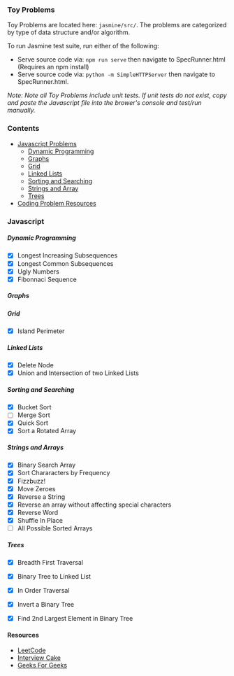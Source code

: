 ### Toy Problems

Toy Problems are located here: `jasmine/src/`. The problems are categorized by type of data structure and/or algorithm.

To run Jasmine test suite, run either of the following:
* Serve source code via: `npm run serve` then navigate to SpecRunner.html (Requires an npm install)
* Serve source code via: `python -m SimpleHTTPServer` then navigate to SpecRunner.html.

_Note: Note all Toy Problems include unit tests. If unit tests do not exist, copy and paste the
Javascript file into the brower's console and test/run manually._

### Contents
- [Javascript Problems](#javascript)
  - [Dynamic Programming](#dynamic-programming)
  - [Graphs](#graphs)
  - [Grid](#grid)
  - [Linked Lists](#linked-lists)
  - [Sorting and Searching](#sorting-and-searching)
  - [Strings and Array](#strings-and-arrays)
  - [Trees](#trees)
- [Coding Problem Resources](#resources)

### Javascript

##### Dynamic Programming
- [X] Longest Increasing Subsequences
- [X] Longest Common Subsequences
- [X] Ugly Numbers
- [X] Fibonnaci Sequence

##### Graphs

##### Grid
- [X] Island Perimeter

##### Linked Lists
- [X] Delete Node
- [X] Union and Intersection of two Linked Lists

##### Sorting and Searching
- [X] Bucket Sort
- [ ] Merge Sort
- [X] Quick Sort
- [X] Sort a Rotated Array

##### Strings and Arrays
- [X] Binary Search Array
- [X] Sort Chararacters by Frequency
- [X] Fizzbuzz!
- [X] Move Zeroes
- [X] Reverse a String
- [X] Reverse an array without affecting special characters
- [X] Reverse Word
- [X] Shuffle In Place
- [ ] All Possible Sorted Arrays

##### Trees
- [X] Breadth First Traversal
- [X] Binary Tree to Linked List
- [X] In Order Traversal
- [X] Invert a Binary Tree
- [X] Find 2nd Largest Element in Binary Tree


#### Resources
- [LeetCode](https://leetcode.com/)
- [Interview Cake](https://interviewcake.com)
- [Geeks For Geeks](http://www.geeksforgeeks.org/top-algorithms-and-data-structures-for-competitive-programming/)

